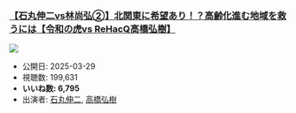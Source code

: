 ### [【石丸伸二vs林尚弘②】北関東に希望あり！？高齢化進む地域を救うには【令和の虎vs ReHacQ高橋弘樹】](https://www.youtube.com/watch?v=q6hUERB1bb0)
[![](https://img.youtube.com/vi/q6hUERB1bb0/sddefault.jpg)](https://www.youtube.com/watch?v=q6hUERB1bb0)
-   公開日: 2025-03-29
-   視聴数: 199,631
-   **いいね数: 6,795**
-   出演者: [石丸伸二](/rehacq_fan/people/石丸伸二 "wikilink"), [高橋弘樹](/rehacq_fan/people/高橋弘樹 "wikilink")
